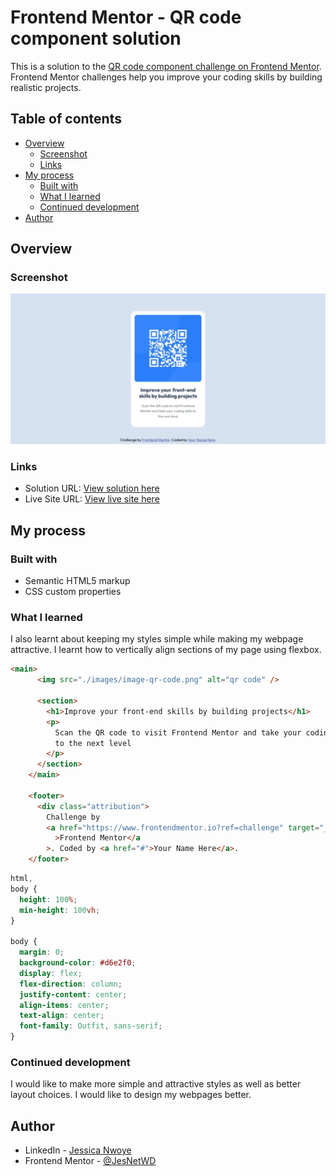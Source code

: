 # Frontend Mentor - QR code component solution

This is a solution to the [QR code component challenge on Frontend Mentor](https://www.frontendmentor.io/challenges/qr-code-component-iux_sIO_H). Frontend Mentor challenges help you improve your coding skills by building realistic projects.

## Table of contents

- [Overview](#overview)
  - [Screenshot](#screenshot)
  - [Links](#links)
- [My process](#my-process)
  - [Built with](#built-with)
  - [What I learned](#what-i-learned)
  - [Continued development](#continued-development)
- [Author](#author)

## Overview

### Screenshot

![](./Screenshot.jpeg)

### Links

- Solution URL: [View solution here](https://www.frontendmentor.io/solutions/responsive-qr-code-component-using-flexbox-3bs6_pc8hg)
- Live Site URL: [View live site here](https://jesnetwd.github.io/Frontend-Mentor-QR-code-component/)

## My process

### Built with

- Semantic HTML5 markup
- CSS custom properties

### What I learned

I also learnt about keeping my styles simple while making my webpage attractive. I learnt how to vertically align sections of my page using flexbox.

```html
<main>
      <img src="./images/image-qr-code.png" alt="qr code" />

      <section>
        <h1>Improve your front-end skills by building projects</h1>
        <p>
          Scan the QR code to visit Frontend Mentor and take your coding skills
          to the next level
        </p>
      </section>
    </main>

    <footer>
      <div class="attribution">
        Challenge by
        <a href="https://www.frontendmentor.io?ref=challenge" target="_blank"
          >Frontend Mentor</a
        >. Coded by <a href="#">Your Name Here</a>.
    </footer>
```

```css
html,
body {
  height: 100%;
  min-height: 100vh;
}

body {
  margin: 0;
  background-color: #d6e2f0;
  display: flex;
  flex-direction: column;
  justify-content: center;
  align-items: center;
  text-align: center;
  font-family: Outfit, sans-serif;
}
```

### Continued development

I would like to make more simple and attractive styles as well as better layout choices. I would like to design my webpages better.

## Author

- LinkedIn - [Jessica Nwoye](www.linkedin.com/in/jessica-nwoye-45330b311)
- Frontend Mentor - [@JesNetWD](https://www.frontendmentor.io/profile/JesNetWd)
